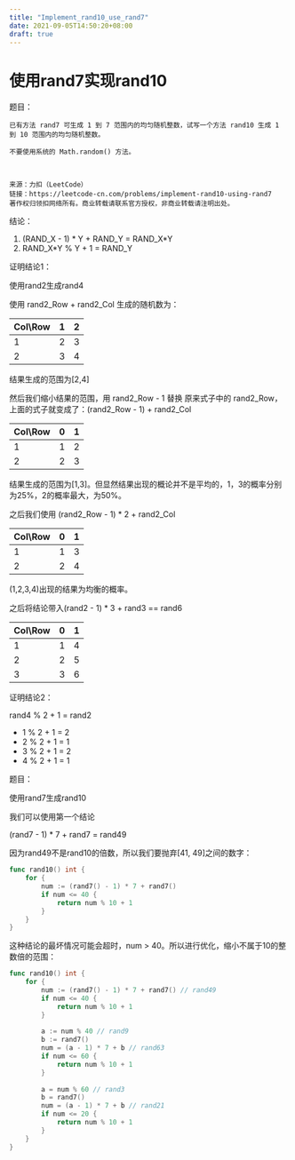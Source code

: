 ```yaml
---
title: "Implement_rand10_use_rand7"
date: 2021-09-05T14:50:20+08:00
draft: true
---
```


# 使用rand7实现rand10

题目：

```
已有方法 rand7 可生成 1 到 7 范围内的均匀随机整数，试写一个方法 rand10 生成 1 到 10 范围内的均匀随机整数。

不要使用系统的 Math.random() 方法。



来源：力扣（LeetCode）
链接：https://leetcode-cn.com/problems/implement-rand10-using-rand7
著作权归领扣网络所有。商业转载请联系官方授权，非商业转载请注明出处。
```

结论：

1. (RAND_X - 1) * Y + RAND_Y = RAND_X*Y
2. RAND_X*Y % Y + 1 = RAND_Y



证明结论1：

使用rand2生成rand4

使用 rand2_Row + rand2_Col 生成的随机数为：

| Col\Row| 1 | 2 |
|--- | --- |---- |
| 1 | 2 | 3 |
| 2 | 3 | 4 |

结果生成的范围为[2,4]

然后我们缩小结果的范围，用 rand2_Row - 1 替换 原来式子中的 rand2_Row，上面的式子就变成了：(rand2_Row - 1) + rand2_Col

| Col\Row| 0 | 1 |
|--- | --- |---- |
| 1 | 1 | 2 |
| 2 | 2 | 3 |

结果生成的范围为[1,3]。但显然结果出现的概论并不是平均的，1，3的概率分别为25%，2的概率最大，为50%。

之后我们使用 (rand2_Row - 1) * 2 + rand2_Col

| Col\Row| 0 | 1 |
|--- | --- |---- |
| 1 | 1 | 3 |
| 2 | 2 | 4 |

(1,2,3,4)出现的结果为均衡的概率。

之后将结论带入(rand2 - 1) * 3 + rand3 == rand6

| Col\Row| 0 | 1 |
|--- | --- |---- |
| 1 | 1 | 4 |
| 2 | 2 | 5 |
| 3 | 3 | 6 |

证明结论2：

rand4 % 2 + 1 = rand2

- 1 % 2 + 1 = 2
- 2 % 2 + 1 = 1 
- 3 % 2 + 1 = 2 
- 4 % 2 + 1 = 1

题目：

使用rand7生成rand10

我们可以使用第一个结论

(rand7 - 1) * 7 + rand7 = rand49

因为rand49不是rand10的倍数，所以我们要抛弃[41, 49]之间的数字：

```go
func rand10() int {
    for {
        num := (rand7() - 1) * 7 + rand7()
        if num <= 40 {
            return num % 10 + 1
        }
    }
}
```

这种结论的最坏情况可能会超时，num > 40。所以进行优化，缩小不属于10的整数倍的范围：

```go
func rand10() int {
    for {
        num := (rand7() - 1) * 7 + rand7() // rand49
        if num <= 40 {
            return num % 10 + 1
        }
        
        a := num % 40 // rand9
        b := rand7()
        num = (a - 1) * 7 + b // rand63
        if num <= 60 {
            return num % 10 + 1
        }
        
        a = num % 60 // rand3
        b = rand7()
        num = (a - 1) * 7 + b // rand21
        if num <= 20 {
            return num % 10 + 1
        }
    }
}
```

